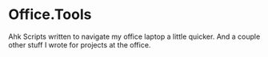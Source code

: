# Office.Tools
Ahk Scripts written to navigate my office laptop a little quicker.
And a couple other stuff I wrote for projects at the office.
